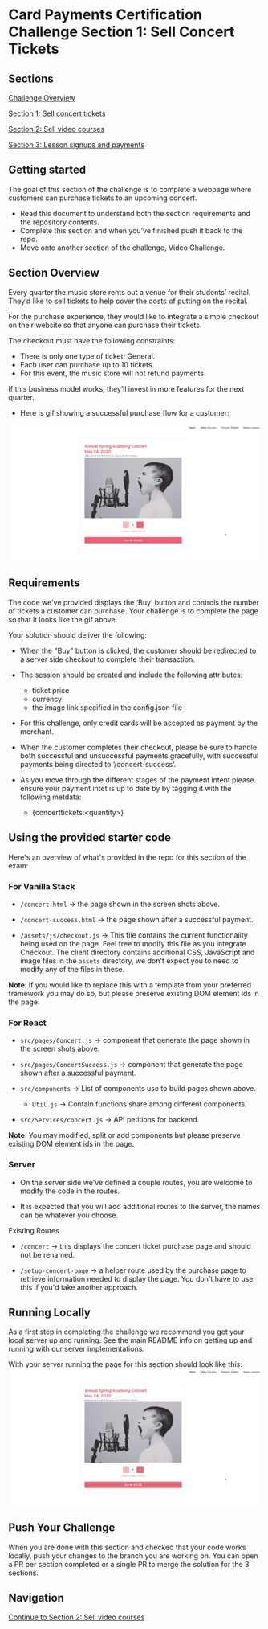# Card Payments Certification Challenge Section 1: Sell Concert Tickets

## Sections

[Challenge Overview](/README.md)

[Section 1: Sell concert tickets](/README-pt1-concerttickets.md)

[Section 2: Sell video courses](README-pt2-videopurchase.md)

[Section 3: Lesson signups and payments](README-pt3-lessonsignup.md)

## Getting started

The goal of this section of the challenge is to complete a webpage where customers can purchase tickets to an upcoming concert.

* Read this document to understand both the section requirements and the repository contents.
* Complete this section and when you’ve finished push it back to the repo.
* Move onto another section of the challenge, Video Challenge.

## Section Overview

Every quarter the music store rents out a venue for their students’ recital. They’d like to sell tickets to help cover the costs of putting on the recital.

For the purchase experience, they would like to integrate a simple checkout on their website so that anyone can purchase  their tickets.

The checkout must have the following constraints:

* There is only one type of ticket: General.
* Each user can purchase up to 10 tickets.
* For this event, the music store will not refund payments.

If this business model works, they’ll invest in more features for the next quarter.

* Here is gif showing a successful purchase flow for a customer:

![Concert Tickets](screenshots/ConcertTickets-success.gif)

## Requirements

The code we've provided displays the ‘Buy’ button and controls the number of tickets a customer can purchase. Your challenge is to complete the page so that it looks like the gif above.

Your solution should deliver the following:

* When the "Buy" button is clicked, the customer should be redirected to a server side checkout to complete their transaction.

* The session should be created and include the following attributes:
  * ticket price
  * currency
  * the image link specified in the config.json file

* For this challenge, only credit cards will be accepted as payment by the merchant.

* When the customer completes their checkout, please be sure to handle both successful and unsuccessful payments gracefully, with successful payments being directed to ‘/concert-success’.

* As you move through the different stages of the payment intent please ensure your payment intet is up to date by by tagging it with the following metdata:
  * {concerttickets:\<quantity>}

## Using the provided starter code

Here's an overview of what's provided in the repo for this section of the exam:

### For Vanilla Stack

* `/concert.html` → the page shown in the screen shots above.

* `/concert-success.html` → the page shown after a successful payment.

* `/assets/js/checkout.js` → This file contains the current functionality being used on the page.  Feel free to modify this file as you integrate Checkout.
The client directory contains additional CSS, JavaScript and image files in the `assets` directory, we don't expect you to need to modify any of the files in these.

**Note**: If you would like to replace this with a template from your preferred framework you may do so, but please preserve existing DOM element ids in the page.

### For React

* `src/pages/Concert.js` → component that generate the page shown in the screen shots above.

* `src/pages/ConcertSuccess.js` → component that generate the page shown after a successful payment.

* `src/components` → List of components use to build pages shown above.
  * `Util.js` → Contain functions share among different components.

* `src/Services/concert.js` → API petitions for backend.

**Note**: You may modified, split or add components but please preserve existing DOM element ids in the page.

### Server

* On the server side we've defined a couple routes, you are welcome to modify the code in the routes.

* It is expected that you will add additional routes to the server, the names can be whatever you choose.

Existing Routes

* `/concert` → this displays the concert ticket purchase page and should not be renamed.

* `/setup-concert-page` -> a helper route used by the purchase page to retrieve information needed to display the page.  You don't have to use this if you'd take another approach.

## Running Locally

As a first step in completing the challenge we recommend you get your local server up and running. See the main README info on getting up and running with our server implementations.

With your server running the page for this section should look like this:
![Concert Tickets - starter](screenshots/ConcertTickets-starter.png)

## Push Your Challenge

When you are done with this section and checked that your code works locally, push your changes to the branch you are working on. You can open a PR per section completed or a single PR to merge the solution for the 3 sections.

## Navigation

[Continue to Section 2: Sell video courses](README-pt2-videopurchase.md)
